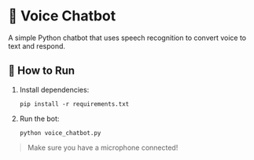 # 🎤 Voice Chatbot

A simple Python chatbot that uses speech recognition to convert voice to text and respond.

## 🚀 How to Run

1. Install dependencies:
   ```
   pip install -r requirements.txt
   ```

2. Run the bot:
   ```
   python voice_chatbot.py
   ```

> Make sure you have a microphone connected!

